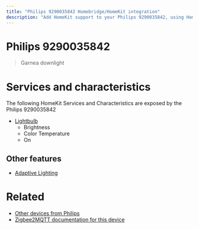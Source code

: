 ```yaml
---
title: "Philips 9290035842 Homebridge/HomeKit integration"
description: "Add HomeKit support to your Philips 9290035842, using Homebridge, Zigbee2MQTT and homebridge-z2m."
---
```

<!---
This file has been GENERATED using src/docgen/docgen.ts
DO NOT EDIT THIS FILE MANUALLY!
-->
# Philips 9290035842
> Garnea downlight


# Services and characteristics
The following HomeKit Services and Characteristics are exposed by
the Philips 9290035842

* [Lightbulb](../../light.md)
  * Brightness
  * Color Temperature
  * On

## Other features
* [Adaptive Lighting](../../light.md)

# Related
* [Other devices from Philips](../index.md#philips)
* [Zigbee2MQTT documentation for this device](https://www.zigbee2mqtt.io/devices/9290035842.html)
